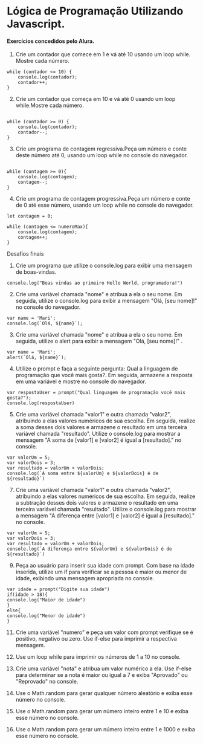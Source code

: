 # Lógica de Programação Utilizando Javascript.

#### Exercícios concedidos pelo Alura.

1) Crie um contador que comece em 1 e vá até 10 usando um loop while. Mostre cada número.

```let contador = 1;
while (contador <= 10) {
    console.log(contador);
    contador++;
}
```
2) Crie um contador que começa em 10 e vá até 0 usando um loop while.Mostre cada número.

```let contador = 10;

while (contador >= 0) {
    console.log(contador);
    contador--;
}
  ``` 


3) Crie um programa de contagem regressiva.Peça um número e conte deste número até 0, usando um loop while no console do navegador.
```let contagem = prompt("Digite o número para contagem regressiva");

while (contagem >= 0){
    console.log(contagem);
    contagem--;
}
```

4) Crie um programa de contagem progressiva.Peça um número e conte de 0 até esse número, usando um loop while no console do navegador.
```let numeroMax = prompt("Digite o número para contagem regressiva");
let contagem = 0;

while (contagem <= numeroMax){
    console.log(contagem);
    contagem++;
}
```
Desafios finais

1) Crie um programa que utilize o console.log para exibir uma mensagem de boas-vindas.
```
console.log("Boas vindas ao primeiro Hello World, programadora!")
```

2) Crie uma variável chamada "nome" e atribua a ela o seu nome. Em seguida, utilize o console.log para exibir a mensagem "Olá, [seu nome]!" no console do navegador.
```
var name = 'Mari';
console.log(`Olá, ${name}`);
```

3) Crie uma variável chamada "nome" e atribua a ela o seu nome. Em seguida, utilize o alert para exibir a mensagem "Olá, [seu nome]!" .
```
var name = 'Mari';
alert(`Olá, ${name}`);
```

4) Utilize o prompt e faça a seguinte pergunta: Qual a linguagem de programação que você mais gosta?. Em seguida, armazene a resposta em uma variável e mostre no console do navegador.
```
var respostaUser = prompt("Qual linguagem de programação você mais gosta?");
console.log(respostaUser)
```

5) Crie uma variável chamada "valor1" e outra chamada "valor2", atribuindo a elas valores numéricos de sua escolha. Em seguida, realize a soma desses dois valores e armazene o resultado em uma terceira variável chamada "resultado". Utilize o console.log para mostrar a mensagem "A soma de [valor1] e [valor2] é igual a [resultado]." no console.
```
var valorUm = 5;
var valorDois = 3;
var resultado = valorUm + valorDois;
console.log(`A soma entre ${valorUm} e ${valorDois} é de ${resultado}`)
```

7) Crie uma variável chamada "valor1" e outra chamada "valor2", atribuindo a elas valores numéricos de sua escolha. Em seguida, realize a subtração desses dois valores e armazene o resultado em uma terceira variável chamada "resultado". Utilize o console.log para mostrar a mensagem "A diferença entre [valor1] e [valor2] é igual a [resultado]." no console.
```
var valorUm = 5;
var valorDois = 3;
var resultado = valorUm + valorDois;
console.log(`A diferença entre ${valorUm} e ${valorDois} é de ${resultado}`)
```

9) Peça ao usuário para inserir sua idade com prompt. Com base na idade inserida, utilize um if para verificar se a pessoa é maior ou menor de idade, exibindo uma mensagem apropriada no console.

```
var idade = prompt("Digite sua idade")
if(idade > 18){
console.log("Maior de idade")
}
else{
console.log("Menor de idade")
}
```

11) Crie uma variável "numero" e peça um valor com prompt verifique se é positivo, negativo ou zero. Use if-else para imprimir a respectiva mensagem.

12) Use um loop while para imprimir os números de 1 a 10 no console.

13) Crie uma variável "nota" e atribua um valor numérico a ela. Use if-else para determinar se a nota é maior ou igual a 7 e exiba "Aprovado" ou "Reprovado" no console.

14) Use o Math.random para gerar qualquer número aleatório e exiba esse número no console.

15) Use o Math.random para gerar um número inteiro entre 1 e 10 e exiba esse número no console.

16) Use o Math.random para gerar um número inteiro entre 1 e 1000 e exiba esse número no console.
